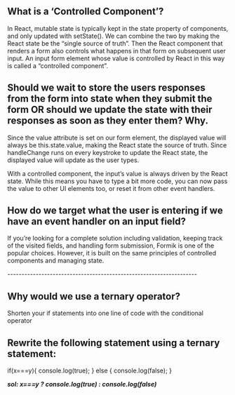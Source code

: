 ## What is a ‘Controlled Component’?

In React, mutable state is typically kept in the state property of components, and only updated with setState(). We can combine the two by making the React state be the “single source of truth”. Then the React component that renders a form also controls what happens in that form on subsequent user input. An input form element whose value is controlled by React in this way is called a “controlled component”.
## Should we wait to store the users responses from the form into state when they submit the form OR should we update the state with their responses as soon as they enter them? Why.

Since the value attribute is set on our form element, the displayed value will always be this.state.value, making the React state the source of truth. Since handleChange runs on every keystroke to update the React state, the displayed value will update as the user types.

With a controlled component, the input’s value is always driven by the React state. While this means you have to type a bit more code, you can now pass the value to other UI elements too, or reset it from other event handlers.

## How do we target what the user is entering if we have an event handler on an input field?

If you’re looking for a complete solution including validation, keeping track of the visited fields, and handling form submission, Formik is one of the popular choices. However, it is built on the same principles of controlled components and managing state.

*-------------------------------------------------------------------*

## Why would we use a ternary operator?

Shorten your if statements into one line of code with the conditional operator

## Rewrite the following statement using a ternary statement:
  if(x===y){
 console.log(true);
  } else {
 console.log(false);
  }

  ***sol: x===y ? console.log(true) : console.log(false)***